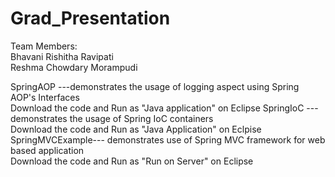 # Grad_Presentation

Team Members:</br>
Bhavani Rishitha Ravipati</br>
Reshma Chowdary Morampudi

SpringAOP ---demonstrates the usage of logging aspect using Spring AOP's Interfaces<br/>
Download the code and Run as "Java application" on Eclipse
SpringIoC --- demonstrates the usage of Spring IoC containers</br>
Download the code and Run as "Java Application" on Eclpise</br>
SpringMVCExample--- demonstrates use of Spring MVC framework for web based application</br>
Download the code and Run as "Run on Server" on Eclipse


